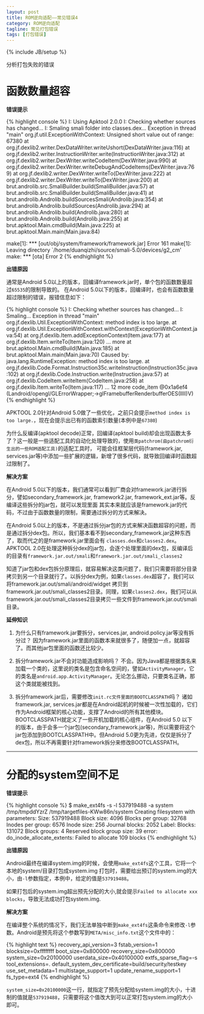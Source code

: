 ```yaml
---
layout: post
title: ROM逆向适配——常见错误4
category: ROM逆向适配
tagline: 常见打包错误
tags: [打包错误]
---
```

{% include JB/setup %}

分析打包失败的错误

# 函数数量超容

**错误提示**

{% highlight console %}
I: Using Apktool 2.0.0 
I: Checking whether sources has changed... 
I: Smaling smali folder into classes.dex... 
Exception in thread "main" org.jf.util.ExceptionWithContext: Unsigned short value out of range: 67380 
    	at org.jf.dexlib2.writer.DexDataWriter.writeUshort(DexDataWriter.java:116) 
    	at org.jf.dexlib2.writer.InstructionWriter.write(InstructionWriter.java:312) 
    	at org.jf.dexlib2.writer.DexWriter.writeCodeItem(DexWriter.java:990) 
    	at org.jf.dexlib2.writer.DexWriter.writeDebugAndCodeItems(DexWriter.java:769) 
    	at org.jf.dexlib2.writer.DexWriter.writeTo(DexWriter.java:222) 
    	at org.jf.dexlib2.writer.DexWriter.writeTo(DexWriter.java:200) 
    	at brut.androlib.src.SmaliBuilder.build(SmaliBuilder.java:57) 
    	at brut.androlib.src.SmaliBuilder.build(SmaliBuilder.java:41) 
    	at brut.androlib.Androlib.buildSourcesSmali(Androlib.java:354) 
    	at brut.androlib.Androlib.buildSources(Androlib.java:294) 
    	at brut.androlib.Androlib.build(Androlib.java:280) 
    	at brut.androlib.Androlib.build(Androlib.java:255) 
    	at brut.apktool.Main.cmdBuild(Main.java:225) 
    	at brut.apktool.Main.main(Main.java:84) 

make[1]: *** [out/obj/system/framework/framework.jar] Error 161 
make[1]: Leaving directory `/home/duanqizhi/source/smali-5.0/devices/g2_cm' 
make: *** [ota] Error 2 
{% endhighlight %}

**出错原因**

通常是Android 5.0以上的版本，回编译framework.jar时，单个包的函数数量超过`65535`的限制导致的。
在Android 5.0以下的版本，回编译时，也会有函数数量超过限制的错误，报错信息如下：

{% highlight console %}
I: Checking whether sources has changed...
I: Smaling...
Exception in thread "main" org.jf.dexlib.Util.ExceptionWithContext: method index is too large.
    at org.jf.dexlib.Util.ExceptionWithContext.withContext(ExceptionWithContext.java:54)
    at org.jf.dexlib.Item.addExceptionContext(Item.java:177)
    at org.jf.dexlib.Item.writeTo(Item.java:120)
    ... more
    at brut.apktool.Main.cmdBuild(Main.java:185)
    at brut.apktool.Main.main(Main.java:70)
Caused by: java.lang.RuntimeException: method index is too large. 
    at org.jf.dexlib.Code.Format.Instruction35c.writeInstruction(Instruction35c.java:102)
    at org.jf.dexlib.Code.Instruction.write(Instruction.java:57)
    at org.jf.dexlib.CodeItem.writeItem(CodeItem.java:258)
    at org.jf.dexlib.Item.writeTo(Item.java:117)
    ... 12 more
    code_item @0x1a6ef4 (Landroid/opengl/GLErrorWrapper;->glFramebufferRenderbufferOES(IIII)V)
{% endhighlight %}

APKTOOL 2.0针对Android 5.0做了一些优化，之前只会提示`method index is too large.`，现在会提示出已有的函数索引数量(本例中是`67380`)

为什么反编译(apktool decode)正常，回编译(apktool build)却会出现函数太多了？这一般是一些适配工具的自动化处理导致的，使用`类patchrom(由patchrom衍生出的一些ROM适配工具)`的适配工具时，
可能会往框架层代码(framework.jar, services.jar等)中添加一些扩展的逻辑，新增了很多代码，就导致回编译时函数超过限制了。

**解决方案**

在Android 5.0以下的版本，我们通常可以看到厂商会对framework.jar进行拆分，譬如secondary_framework.jar, framework2.jar, framework_ext.jar等。反编译这些拆分的jar包，就可以发现里面
其实本来就应该是framework.jar的代码，不过由于函数数量的限制，需要通过拆分的方式来解决。

在Android 5.0以上的版本，不是通过拆分jar包的方式来解决函数超容的问题，而是通过拆分dex包。所以，我们基本看不到secondary_framework.jar这种东西了，取而代之的是framework.jar里面会有
`classes.dex`和`classes2.dex`。APKTOOL 2.0在处理这种拆分dex的jar包，会逐个处理里面的dex包，反编译后的目录有`framework.jar.out/smali`和`framework.jar.out/smali_classes2`
    
知道了jar包和dex包拆分原理后，就容易解决这类问题了，我们只需要将部分目录拷贝到另一个目录就行了。以拆分dex为例，如果`classes.dex`超容了，我们可以将framework.jar.out/smali/android/widget
拷贝到framework.jar.out/smali_classes2目录。同理，如果`classes2.dex`，我们可以从framework.jar.out/smali_classes2目录拷贝一些文件到framework.jar.out/smali目录。

**延伸知识**

1. 为什么只有framework.jar要拆分，services.jar, android.policy.jar等没有拆分过？ 
   因为framework.jar里面的函数本来就很多了，随便加一点，就超容了。而其他jar包里面的函数还比较少。

2. 拆分framework.jar不会对功能造成影响吗？
   不会。因为Java都是根据类名来加载一个类的，这里说的类名是包含命名空间的，譬如`ActivityManager`，它的类名是`android.app.ActivityManager`。无论怎么挪动，只要类名正确，那这个类就能被找到。
   
3. 拆分framework.jar后，需要修改`init.rc文件里面的BOOTCLASSPATH`吗？
   诸如framework.jar, services.jar都是在Android起机的时候被一次性加载的，它们作为Android框架的核心功能，支撑了Android的所有其他模块。BOOTCLASSPATH就定义了一些开机加载的核心组件，在Android 5.0
   以下的版本，由于会多一个jar包(secondary_framework.jar等)，所以需要将这个jar包添加到BOOTCLASSPATH中。但Android 5.0更为先进，仅仅是拆分了dex包，所以不再需要针对framework拆分来修改BOOTCLASSPATH。

   
***

# 分配的system空间不足

**错误提示**

{% highlight console %}
$ make_ext4fs -s -l 537919488 -a system /tmp/tmpddYzrZ /tmp/targetfiles-KWw86n/system
Creating filesystem with parameters:
Size: 537919488
Block size: 4096
Blocks per group: 32768
Inodes per group: 6576
Inode size: 256
Journal blocks: 2052
Label:
Blocks: 131072
Block groups: 4
Reserved block group size: 39
error: do_inode_allocate_extents: Failed to allocate 109 blocks
{% endhighlight %}

**出错原因**

Android最终在编译system.img的时候，会使用`make_ext4fs`这个工具，它将一个本地的system/目录打包成system.img
打包时，需要给出预订的system.img的大小，由`-l`参数指定，本例中，给定的值是`537919488`。

如果打包后的system.img超出预先分配的大小,就会提示`Failed to allocate xxx blocks`，导致无法成功打包system.img.

**解决方案**

在编译整个系统的情况下，我们无法单独中断到`make_ext4fs`这条命令来修改`-l`参数。Android是预先将这个参数写到`META/misc_info.txt`这个文件中的：

{% highlight text %}
recovery_api_version=3
fstab_version=1
blocksize=0xffffffff
boot_size=0x800000
recovery_size=0x800000
system_size=0x20100000
userdata_size=0x40100000
extfs_sparse_flag=-s
tool_extensions=.
default_system_dev_certificate=build/security/testkey
use_set_metadata=1
multistage_support=1
update_rename_support=1
fs_type=ext4
{% endhighlight %}

`system_size=0x20100000`这一行，就指定了预先分配给system.img的大小，十进制的值就是`537919488`，只需要将这个值改大到可以正常打包system.img的大小即可。

